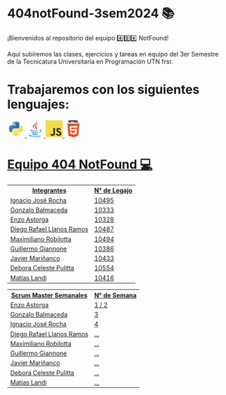 # 404notFound-3sem2024 📚
¡Bienvenidos al repositorio del equipo 4️⃣0️⃣4️⃣ NotFound! 

Aquí subiremos las clases, ejercicios y tareas en equipo del 3er Semestre de la Tecnicatura Universitaria en Programación UTN frsr.


# Trabajaremos con los siguientes lenguajes:
<p align="left"> <a href="https://www.w3.org/html/" target="_blank" rel="noreferrer"><img src="https://raw.githubusercontent.com/devicons/devicon/master/icons/python/python-original.svg" alt="python" width="40" height="40"/> </a> <a href="https://www.java.com" target="_blank" rel="noreferrer"> <img src="https://raw.githubusercontent.com/devicons/devicon/master/icons/java/java-original.svg" alt="java" width="40" height="40"/> </a><a href="https://developer.mozilla.org/en-US/docs/Web/JavaScript" target="_blank" rel="noreferrer"> <img src="https://raw.githubusercontent.com/devicons/devicon/master/icons/javascript/javascript-original.svg" alt="javascript" width="40" height="40"/> <img src="https://raw.githubusercontent.com/devicons/devicon/master/icons/html5/html5-original-wordmark.svg" alt="html5" width="40" height="40"/> </a> </a>  <a href="https://www.python.org" target="_blank" rel="noreferrer"> </p>

# Equipo 404 NotFound 💻

<table>
  <tr>
    <th>Integrantes</th>
    <th>N° de Legajo</th>
  </tr>
  <tr>
    <td>Ignacio José Rocha</td>
    <td>10495</td>
  </tr>
  <tr>
    <td>Gonzalo Balmaceda</td>
    <td>10333</td>
  </tr>
  <tr>
    <td>Enzo Astorga</td>
    <td>10328</td>
  </tr>
  <tr>
    <td>Diego Rafael Llanos Ramos</td>
    <td>10487</td>
  </tr>
  <tr>
    <td>Maximiliano Robilotta</td>
    <td>10494</td>
  </tr>
  <tr>
    <td>Guillermo Giannone</td>
    <td>10386</td>
  </tr>
  <tr>
    <td>Javier Mariñanco</td>
    <td>10433</td>
  </tr>
  <tr>
    <td>Debora Celeste Pulitta</td>
    <td> 10554 </td>
  </tr>
  <tr>
    <td>Matías Landi</td>
    <td>10416</td>
  </tr>
</table>



<table>
  <tr>
    <th>Scrum Master Semanales</th>
    <th>N° de Semana</th>
  </tr>
  <tr>
    <td>Enzo Astorga</td>
    <td>1 / 2</td>
  </tr>
  <tr>
    <td>Gonzalo Balmaceda</td>
    <td>3</td>
  </tr>
  <tr>
    <td>Ignacio José Rocha</td>
    <td>4</td>
  </tr>
  <tr>
    <td>Diego Rafael Llanos Ramos</td>
    <td>...</td>
  </tr>
  <tr>
    <td>Maximiliano Robilotta</td>
    <td>...</td>
  </tr>
  <tr>
    <td>Guillermo Giannone</td>
    <td>...</td>
  </tr>
  <tr>
    <td>Javier Mariñanco</td>
    <td>...</td>
  </tr>
  <tr>
    <td>Debora Celeste Pulitta</td>
    <td>...</td>
  </tr>
  <tr>
    <td>Matías Landi</td>
    <td>...</td>
  </tr>
</table>
